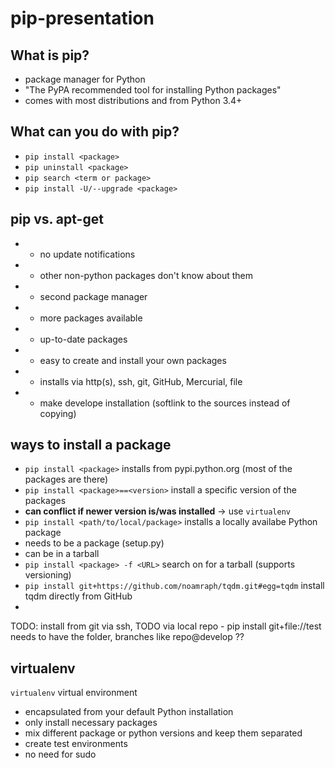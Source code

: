 pip-presentation
================

What is pip?
----
* package manager for Python
* "The PyPA recommended tool for installing Python packages"
* comes with most distributions and from Python 3.4+

What can you do with pip?
----
* `pip install <package>`
* `pip uninstall <package>`
* `pip search <term or package>`
* `pip install -U/--upgrade <package>`

pip vs. apt-get
----
- - no update notifications
- - other non-python packages don't know about them 
- - second package manager
- + more packages available
- + up-to-date packages
- + easy to create and install your own packages
- + installs via http(s), ssh, git, GitHub, Mercurial, file
- + make develope installation (softlink to the sources instead of copying)

ways to install a package
----
- `pip install <package>` installs from pypi.python.org (most of the packages are there)
- `pip install <package>==<version>` install a specific version of the packages
 - **can conflict if newer version is/was installed** -> use `virtualenv`
- `pip install <path/to/local/package>` installs a locally availabe Python package
- needs to be a package (setup.py)
- can be in a tarball
- `pip install <package> -f <URL>` search on <URL> for a <package> tarball (supports versioning)
- `pip install git+https://github.com/noamraph/tqdm.git#egg=tqdm` install tqdm directly from GitHub
- 
TODO: install from git via ssh,
TODO via local repo - pip install git+file://test needs to have the folder, branches like repo@develop ??


virtualenv
----
`virtualenv` virtual environment
- encapsulated from your default Python installation
- only install necessary packages
- mix different package or python versions and keep them separated
- create test environments
- no need for sudo
